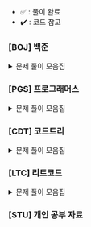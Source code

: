 - ✅ : 풀이 완료
- ✔️ : 코드 참고

### [BOJ] 백준

<details>
	<summary>문제 풀이 모음집</summary>
  </br>
  
  |코드 번호|이름|난이도|풀이 코드|풀이 시간|풀이 유형|상태|
  |:------:|:------|:------:|:------|:------|:------|:------:|
  |**_9012_**|[괄호](https://www.acmicpc.net/problem/9012)|실버 4|[9012_괄호.py](./[BOJ]/9012_괄호.py)|00:00:00.00|`자료 구조` `스택`|✅|
  |**_10845_**|[큐](https://www.acmicpc.net/problem/10845)|실버 4|[10845_큐.py](./[BOJ]/10845_큐.py)| 00:25:45.65|`자료 구조` `큐`|✅|
  |**_1966_**|[프린터 큐](https://www.acmicpc.net/problem/1966)|실버 3|[1966_프린터큐.py](./[BOJ]/1966_프린터큐.py)|00:43:12.57|`자료 구조` `시뮬레이션` `큐`|✅|
  |**_11279_**|[최대 힙](https://www.acmicpc.net/problem/11279)|실버 2|[11279_최대힙.py](./[BOJ]/11279_최대힙.py)|00:21:44.68|`자료 구조` `우선순위 큐`|✅|
  |**_2178_**|[미로 탐색](https://www.acmicpc.net/problem/2178)|실버 1|[2178_미로탐색.py](./[BOJ]/2178_미로탐색.py)|00:55:00.00|`BFS`|✔️|
  |**_10799_**|[쇠 막대기](https://www.acmicpc.net/problem/10799)|실버 2|[10799_쇠막대기.py](./[BOJ]/10799_쇠막대기.py)|00:32:38.23|`자료 구조` `스택`|✅|
  |**_2504_**|[괄호의 값](https://www.acmicpc.net/problem/2504)|골드 5|[2504_괄호의값.py](./[BOJ]/2504_괄호의값.py)|01:21:07.09|`자료 구조` `스택`|✔️|
  |**_1158_**|[요세푸스 문제](https://www.acmicpc.net/problem/1158)|실버 4|[1158_요세푸스문제.py](./[BOJ]/1158_요세푸스문제.py)|00:27:52.17|`자료 구조` `큐`|✅|
  |**_1874_**|[스택 수열](https://www.acmicpc.net/problem/1874)|실버 2|[1874_스택수열.py](./[BOJ]/1874_스택수열.py)|00:48:17.79|`자료 구조` `스택`|✅|
  |**_1260_**|[DFS와 BFS](https://www.acmicpc.net/problem/1260)|실버 2|[1260_DFS와BFS.py](./[BOJ]/1260_DFS와BFS.py)|00:37:50.13|`DFS` `BFS`|✅|
  |**_21922_**|[학부 연구생 민상](https://www.acmicpc.net/problem/21922)|골드 5|[21922_학부연구생민상.py](./[BOJ]/21922_학부연구생민상.py)|01:55:29.28 |`BFS` `시뮬레이션`|✅|
  |**_9663_**|[N-Queen](https://www.acmicpc.net/problem/9663)|골드 4|[9663_N-Queen.py](./[BOJ]/9663_N-Queen.py)|02:00:00.00|`브루트포스 알고리즘` `백트래킹`|✔️|
  |**_2606_**|[바이러스](https://www.acmicpc.net/problem/2606)|실버 3|[2606_바이러스.py](./[BOJ]/2606_바이러스.py)|00:29:03.63|`BFS`|✅|
  |**_1012_**|[유기농 배추](https://www.acmicpc.net/problem/1012)|실버 2|[1012_유기농배추.py](./[BOJ]/1012_유기농배추.py)|01:03:09.25|`BFS`|✔️|
  |**_15649_**|[N과 M(1)](https://www.acmicpc.net/problem/15649)|실버 3|[15649_N과M(1).py](./[BOJ]/15649_N과M(1).py)|00:29:03.63|`백트래킹`|✅|
  |**_10971_**|[외판원 순회2](https://www.acmicpc.net/problem/10971)|실버 2|[10971_외판원순회2.py](./[BOJ]/10971_외판원순회2.py)|01:12:00.00|`브루트포스 알고리즘` `백트래킹`|✔️|
  |**_14712_**|[넴모넴모(Easy)](https://www.acmicpc.net/problem/14712)|골드 5|[14712_넴모넴모(Easy).py](./[BOJ]/14712_넴모넴모(Easy).py)|01:57:58.29|`브루트포스 알고리즘` `백트래킹`|✔️(pypy3 통과)|
  |**_10815_**|[숫자 카드](https://www.acmicpc.net/problem/10815)|실버 5|[10815_숫자카드.py](./[BOJ]/10815_숫자카드.py)|00:32:15.33|`정렬` `이분 탐색`|✅|
  |**_19637_**|[IF문 좀 대신 써줘](https://www.acmicpc.net/problem/19637)|실버 3|[19637_IF문좀대신써줘.py](./[BOJ]/19637_IF문좀대신써줘.py)|00:58:39.62|`이분 탐색`|✅|
  |**_2343_**|[기타 레슨](https://www.acmicpc.net/problem/2343)|실버 1|[2343_기타레슨.py](./[BOJ]/2343_기타레슨.py)|01:30:08.96|`이분 탐색`|✔️|
  |**_1927_**|[최소 힙](https://www.acmicpc.net/problem/1927)|실버 2|[1927_최소힙.py](./[BOJ]/1927_최소힙.py)|00:09:20.02|`자료구조` `우선순위 큐`|✅|
  |**_1789_**|[수들의 합](https://www.acmicpc.net/problem/1789)|실버 5|[1789_수들의합.py](./[BOJ]/1789_수들의합.py)|00:33:12.86|`그리디 알고리즘`|✅|
  |**_2417_**|[정수 제곱근](https://www.acmicpc.net/problem/2417)|실버 4|[2417_정수제곱근.py](./[BOJ]/2417_정수제곱근.py)|01:20:11.53|`이분 탐색`|✅|
  |**_14916_**|[거스름돈](https://www.acmicpc.net/problem/14916)|실버 5|[14916_거스름돈.py](./[BOJ]/14916_거스름돈.py)|00:45:51.43|`동적프로그래밍` `그리디 알고리즘`|✅|
  |**_1010_**|[다리 놓기](https://www.acmicpc.net/problem/1010)|실버 5|[1010_다리놓기.py](./[BOJ]/1010_다리놓기.py)|00:34:47.10|`동적프로그래밍`|✅|
  |**_22871_**|[징검다리 건너기 (large)](https://www.acmicpc.net/problem/22871)|실버 1|[22871_징검다리건너기(large).py](./[BOJ]/22871_징검다리건너기(large).py)|02:00:00.00|`동적프로그래밍` `이분 탐색`|✔️|
  |**_12865_**|[평범한 배낭](https://www.acmicpc.net/problem/12865)|골드 5|[12865_평범한배낭.py](./[BOJ]/12865_평범한배낭.py)|01:04.14.58|`동적프로그래밍`|✔️|
  |**_1931_**|[회의실 배정](https://www.acmicpc.net/problem/1931)|골드 5|[1931_회의실배정.py](./[BOJ]/1931_회의실배정.py)|01:04.14.58|`그리디 알고리즘` `정렬`|✅|
  |**_2839_**|[설탕 배달](https://www.acmicpc.net/problem/2839)|실버 4|[2839_설탕배달.py](./[BOJ]/2839_설탕배달.py)|00:37.48.18|`동적프로그래밍` `그리디 알고리즘`|✅|
  |**_19598_**|[최소 회의실 개수](https://www.acmicpc.net/problem/19598)|골드 5|[19598_최소회의실개수.py](./[BOJ]/19598_최소회의실개수.py)|01:18.14.17|`그리디 알고리즘` `정렬` `우선순위 큐`|✅|
  |**_1463_**|[1로 만들기](https://www.acmicpc.net/problem/1463)|실버 3|[1463_1로만들기.py](./[BOJ]/1463_1로만들기.py)|00:34:01.25|`동적프로그래밍`|✅|
  |**_15486_**|[퇴사2](https://www.acmicpc.net/problem/15486)|골드 5|[15486_퇴사2.py](./[BOJ]/15486_퇴사2.py)|01:13:04.50|`동적프로그래밍`|✅|
  |**_12852_**|[1로 만들기2](https://www.acmicpc.net/problem/12852)|실버 1|[12852_1로만들기2.py](./[BOJ]/12852_1로만들기2.py)|00:55:08.40|`동적프로그래밍`|✅|
  |**_20436_**|[ZOAC3](https://www.acmicpc.net/problem/20436)|실버 4|[20436_ZOAC3.py](./[BOJ]/20436_ZOAC3.py)|00:49:28.07|`구현` `시뮬레이션`|✅|
  |**_18352_**|[특정 거리의 도시 찾기](https://www.acmicpc.net/problem/18352)|실버 2|[18352_특정거리의도시찾기.py](./[BOJ]/18352_특정거리의도시찾기.py)|01:09:42.52|`BFS` `다익스트라`|✅|
  |**_11403_**|[경로 찾기](https://www.acmicpc.net/problem/11403)|실버 1|[11403_경로찾기.py](./[BOJ]/11403_경로찾기.py)|00:51:26.15|`BFS` `최단 경로`|✅|
  |**_14503_**|[로봇 청소기](https://www.acmicpc.net/problem/14503)|골드 5|[14503_로봇청소기.py](./[BOJ]/14503_로봇청소기.py)|01:07:24.05|`구현` `시뮬레이션`|✅|
  |**_20165_**|[인내의 도미노 장인 호석](https://www.acmicpc.net/problem/20165)|골드 5|[20165_인내의도미노장인호석.py](./[BOJ]/20165_인내의도미노장인호석.py)|01:16:41.16|`구현` `시뮬레이션`|✅|
  |**_12933_**|[오리](https://www.acmicpc.net/problem/12933)|실버 2|[12933_오리.py](./[BOJ]/12933_오리.py)|01:47:30.86|`그리디` `문자열`|✔️|
  |**_14940_**|[쉬운 최단거리](https://www.acmicpc.net/problem/14940)|실버 1|[14940_쉬운최단거리.py](./[BOJ]/14940_쉬운최단거리.py)|00:50:18.08|`BFS`|✅|
  |**_16236_**|[아기 상어](https://www.acmicpc.net/problem/16236)|골드 3|[16236_아기상어.py](./[BOJ]/16236_아기상어.py)|01:14:17.96|`시뮬레이션` `BFS`|✅|
  |**_21921_**|[블로그](https://www.acmicpc.net/problem/21921)|실버 3|[21921_블로그.py](./[BOJ]/21921_블로그.py)|00:37:40.49|`누적 합` `슬라이딩 윈도우`|✔️|
  |**_20437_**|[문자열 게임2](https://www.acmicpc.net/problem/20437)|골드 5|[20437_문자열게임2.py](./[BOJ]/20437_문자열게임2.py)|00:58:15.54|`문자열` `슬라이딩 윈도우`|✅|
  |**_15961_**|[회전 초밥](https://www.acmicpc.net/problem/15961)|골드 4|[15961_회전초밥.py](./[BOJ]/15961_회전초밥.py)|01:43:00.54|`두 포인터` `슬라이딩 윈도우`|✔️|
  |**_25401_**|[카드 바꾸기](https://www.acmicpc.net/problem/25401)|골드 5|[25401_카드바꾸기.py](./[BOJ]/25401_카드바꾸기.py)|02:22:57.81|`수학` `구현` `브루트포스 알고리즘`|✔️|
  |**_13549_**|[숨바꼭질3](https://www.acmicpc.net/problem/13549)|골드 5|[13549_숨바꼭질3.py](./[BOJ]/13549_숨바꼭질3.py)|01:23:54.28|`BFS` `최단 경로` `다익스트라`|✔️|
  |**_11501_**|[주식](https://www.acmicpc.net/problem/11501)|실버 2|[11501_주식.py](./[BOJ]/11501_주식.py)|00:23:51.20|`그리디`|✅|
  |**_12919_**|[A와B2](https://www.acmicpc.net/problem/12919)|골드 5|[12919_A와B2.py](./[BOJ]/12919_A와B2.py)|00:42:42.48|`문자열` `브루트포스 알고리즘` `재귀`|✅|
  |**_2075_**|[N번째 큰 수](https://www.acmicpc.net/problem/2075)|실버 3|[2075_N번째큰수.py](./[BOJ]/2075_N번째큰수.py)|00:26:39.78|`자료구조` `정렬` `우선순위 큐`|✅|
  |**_3079_**|[입국 심사](https://www.acmicpc.net/problem/3079)|골드 5|[3079_입국심사.py](./[BOJ]/3079_입국심사.py)|00:55:31.84|`이분 탐색` `매개 변수 탐색`|✅|
  |**_1325_**|[효율적인 해킹](https://www.acmicpc.net/problem/1325)|실버 1|[1325_효율적인해킹.py](./[BOJ]/1325_효율적인해킹.py)|00:00:00.00|`BFS` `DFS`| |
  |**_16234_**|[인구 이동](https://www.acmicpc.net/problem/16234)|골드 4|[16234_인구이동.py](./[BOJ]/16234_인구이동.py)|01:00:18.62|`BFS`|✅|
  |**_1644_**|[소수의 연속합](https://www.acmicpc.net/problem/1644)|골드 3|[1644_소수의연속합.py](./[BOJ]/1644_소수의연속합.py)|00:55:30.28|`두 포인터`|✔️|
  |**_2467_**|[용액](https://www.acmicpc.net/problem/2467)|골드 5|[1644_소수의연속합.py](./[BOJ]/2467_용액.py)|00:30:34.06|`이분 탐색` `두 포인터`|✅|
  |**_1461_**|[도서관](https://www.acmicpc.net/problem/1461)|골드 4|[1461_도서관.py](./[BOJ]/1461_도서관.py)|00:30:34.06|`그리디` `정렬`|✔️|
</details>

### [PGS] 프로그래머스

<details>
	<summary>문제 풀이 모음집</summary>
  </br>
  
  |코드 번호|이름|난이도|풀이 코드|풀이 시간|풀이 유형|상태|
  |:------:|:------|:------:|:------|:------|:------|:------:|
  |**_92343_**|[양과 늑대](https://school.programmers.co.kr/learn/courses/30/lessons/92343)|Lv 3|[92343_양과늑대.py](./[PGS]/92343_양과늑대.py)|01:02:40.45|`완전 탐색` `백트래킹`|✅|
  |**_42584_**|[주식 가격](https://school.programmers.co.kr/learn/courses/30/lessons/42584)|Lv 2|[42584_주식가격.py](./[PGS]/42584_주식가격.py)|00:32:04.89|`스택` `큐`|✅|
  |**_42626_**|[더 맵게](https://school.programmers.co.kr/learn/courses/30/lessons/42626)|Lv 2|[42626_더맵게.py](./[PGS]/42626_더맵게.py)|00:20:48.97|`힙`|✅|
  |**_84021_**|[퍼즐 조각 채우기](https://school.programmers.co.kr/learn/courses/30/lessons/84021)|Lv 3|[84021_퍼즐조각채우기.py](./[PGS]/84021_퍼즐조각채우기.py)|02:00:00.00|`BFS` `구현`|✅|
</details>

### [CDT] 코드트리

<details>
	<summary>문제 풀이 모음집</summary>
  </br>
  
  |코드 번호|이름|난이도|풀이 코드|풀이 시간|풀이 유형|상태|
  |:------:|:------|:------:|:------|:------|:------|:------:|
  |**__**|[색깔 폭탄](https://www.codetree.ai/ko/frequent-problems/problems/colored-bomb/description)|L14|[202100002_색깔폭탄.py](./[CDT]/202100002_색깔폭탄.py)|03:00:00.00|`시뮬레이션` `BFS`|✔️|
  |**__**|[나무 박멸](https://www.codetree.ai/ko/frequent-problems/problems/tree-kill-all/description?introductionSetId=&bookmarkId=)|L12|[202200012_나무박멸.py](./[CDT]/202200012_나무박멸.py)|03:20:45.12|`시뮬레이션`|✅|
</details>

### [LTC] 리트코드

<details>
	<summary>문제 풀이 모음집</summary>
  </br>
  
  |코드 번호|이름|난이도|풀이 코드|풀이 시간|풀이 유형|상태|
  |:------:|:------|:------:|:------|:------|:------|:------:|
</details>

### [STU] 개인 공부 자료
